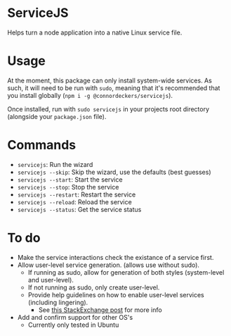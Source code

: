 # ServiceJS
Helps turn a node application into a native Linux service file.

# Usage
At the moment, this package can only install system-wide services. As such, it will need to be run with `sudo`, meaning that it's recommended that you install globally (`npm i -g @connordeckers/servicejs`).

Once installed, run with `sudo servicejs` in your projects root directory (alongside your `package.json` file).

# Commands

- `servicejs`: Run the wizard
- `servicejs --skip`: Skip the wizard, use the defaults (best guesses)
- `servicejs --start`: Start the service
- `servicejs --stop`: Stop the service
- `servicejs --restart`: Restart the service
- `servicejs --reload`: Reload the service
- `servicejs --status`: Get the service status

# To do
- Make the service interactions check the existance of a service first.
- Allow user-level service generation. (allows use without sudo).
  - If running as sudo, allow for generation of both styles (system-level and user-level).
  - If not running as sudo, only create user-level.
  - Provide help guidelines on how to enable user-level services (including lingering).
    - See [this StackExchange post](https://unix.stackexchange.com/questions/462845/how-to-apply-lingering-immedeately) for more info
- Add and confirm support for other OS's
  - Currently only tested in Ubuntu